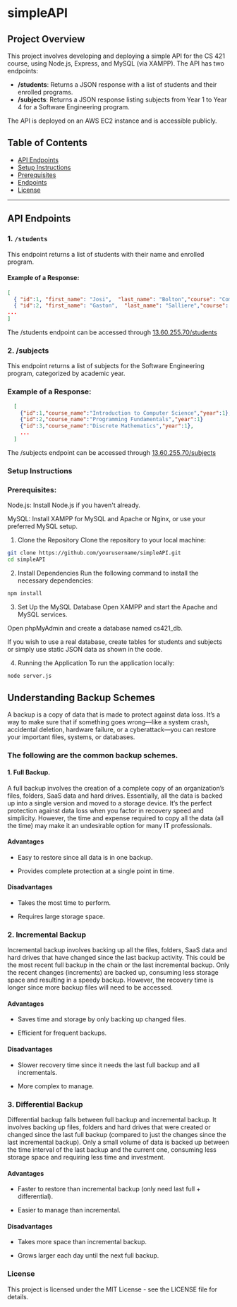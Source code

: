 # simpleAPI

## Project Overview
This project involves developing and deploying a simple API for the CS 421 course, using Node.js, Express, and MySQL (via XAMPP). The API has two endpoints:

- **/students**: Returns a JSON response with a list of students and their enrolled programs.
- **/subjects**: Returns a JSON response listing subjects from Year 1 to Year 4 for a Software Engineering program.

The API is deployed on an AWS EC2 instance and is accessible publicly.

## Table of Contents
- [API Endpoints](#api-endpoints)
- [Setup Instructions](#setup-instructions)
- [Prerequisites](#prerequisties)
- [Endpoints](#endpoints)
- [License](#license)

---

## API Endpoints

### 1. `/students`
This endpoint returns a list of students with their name and enrolled program.
#### Example of a Response:
```json
[
  { "id":1, "first_name": "Josi",  "last_name": "Bolton","course": "Computer Science" },
  { "id":2, "first_name": "Gaston",  "last_name": "Salliere","course": "Software Engineering" },
...
]
```
The /students endpoint can be accessed through [13.60.255.70/students](http://13.60.255.70/students)

### 2. /subjects
This endpoint returns a list of subjects for the Software Engineering program, categorized by academic year.
### Example of a Response:
```json
  [
    {"id":1,"course_name":"Introduction to Computer Science","year":1},
    {"id":2,"course_name":"Programming Fundamentals","year":1}
    {"id":3,"course_name":"Discrete Mathematics","year":1},
    ...
  ]
```
The /subjects endpoint can be accessed through [13.60.255.70/subjects](http://13.60.255.70/subjects)

### Setup Instructions
### Prerequisites:
Node.js: Install Node.js if you haven't already.

MySQL: Install XAMPP for MySQL and Apache or Nginx, or use your preferred MySQL setup.

1. Clone the Repository
Clone the repository to your local machine:
```bash
git clone https://github.com/yourusername/simpleAPI.git
cd simpleAPI
```
2. Install Dependencies
Run the following command to install the necessary dependencies:
```bash
npm install
```
3. Set Up the MySQL Database
Open XAMPP and start the Apache and MySQL services.

Open phpMyAdmin and create a database named cs421_db.

If you wish to use a real database, create tables for students and subjects or simply use static JSON data as shown in the code.

4. Running the Application
To run the application locally:
```bash
node server.js
```
## Understanding Backup Schemes
A backup is a copy of data that is made to protect against data loss. It’s a way to make sure that if something goes wrong—like a system crash, accidental deletion, hardware failure, or a cyberattack—you can restore your important files, systems, or databases.
### The following are the common backup schemes.
#### 1. Full Backup.
A full backup involves the creation of a complete copy of an organization’s files, folders, SaaS data and hard drives. Essentially, all the data is backed up into a single version and moved to a storage device. It’s the perfect protection against data loss when you factor in recovery speed and simplicity. However, the time and expense required to copy all the data (all the time) may make it an undesirable option for many IT professionals.

#### Advantages
- Easy to restore since all data is in one backup.

- Provides complete protection at a single point in time.

#### Disadvantages
- Takes the most time to perform.

- Requires large storage space.

### 2. Incremental Backup
Incremental backup involves backing up all the files, folders, SaaS data and hard drives that have changed since the last backup activity. This could be the most recent full backup in the chain or the last incremental backup. Only the recent changes (increments) are backed up, consuming less storage space and resulting in a speedy backup. However, the recovery time is longer since more backup files will need to be accessed.

#### Advantages
- Saves time and storage by only backing up changed files.
  
- Efficient for frequent backups.

#### Disadvantages
- Slower recovery time since it needs the last full backup and all incrementals.

- More complex to manage.

### 3. Differential Backup
Differential backup falls between full backup and incremental backup. It involves backing up files, folders and hard drives that were created or changed since the last full backup (compared to just the changes since the last incremental backup). Only a small volume of data is backed up between the time interval of the last backup and the current one, consuming less storage space and requiring less time and investment.

#### Advantages
- Faster to restore than incremental backup (only need last full + differential).

- Easier to manage than incremental.

#### Disadvantages
- Takes more space than incremental backup.

- Grows larger each day until the next full backup.

### License
This project is licensed under the MIT License - see the LICENSE file for details.   
